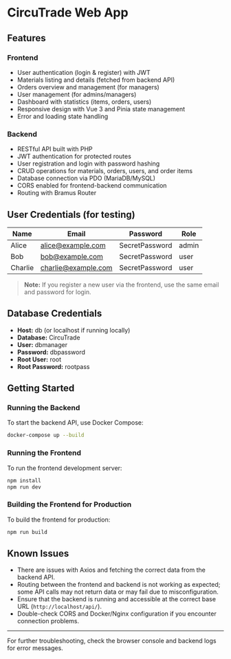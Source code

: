 # CircuTrade Web App

## Features

### Frontend
- User authentication (login & register) with JWT
- Materials listing and details (fetched from backend API)
- Orders overview and management (for managers)
- User management (for admins/managers)
- Dashboard with statistics (items, orders, users)
- Responsive design with Vue 3 and Pinia state management
- Error and loading state handling

### Backend
- RESTful API built with PHP
- JWT authentication for protected routes
- User registration and login with password hashing
- CRUD operations for materials, orders, users, and order items
- Database connection via PDO (MariaDB/MySQL)
- CORS enabled for frontend-backend communication
- Routing with Bramus Router

## User Credentials (for testing)

| Name    | Email               | Password         | Role   |
|---------|---------------------|------------------|--------|
| Alice   | alice@example.com   | SecretPassword   | admin  |
| Bob     | bob@example.com     | SecretPassword   | user   |
| Charlie | charlie@example.com | SecretPassword   | user   |

> **Note:** If you register a new user via the frontend, use the same email and password for login.

## Database Credentials

- **Host:** db (or localhost if running locally)
- **Database:** CircuTrade
- **User:** dbmanager
- **Password:** dbpassword
- **Root User:** root
- **Root Password:** rootpass

## Getting Started

### Running the Backend

To start the backend API, use Docker Compose:

```sh
docker-compose up --build
```

### Running the Frontend

To run the frontend development server:

```sh
npm install
npm run dev
```

### Building the Frontend for Production

To build the frontend for production:

```sh
npm run build
```

## Known Issues

- There are issues with Axios and fetching the correct data from the backend API.
- Routing between the frontend and backend is not working as expected; some API calls may not return data or may fail due to misconfiguration.
- Ensure that the backend is running and accessible at the correct base URL (`http://localhost/api/`).
- Double-check CORS and Docker/Nginx configuration if you encounter connection problems.

---

For further troubleshooting, check the browser console and backend logs for error messages.